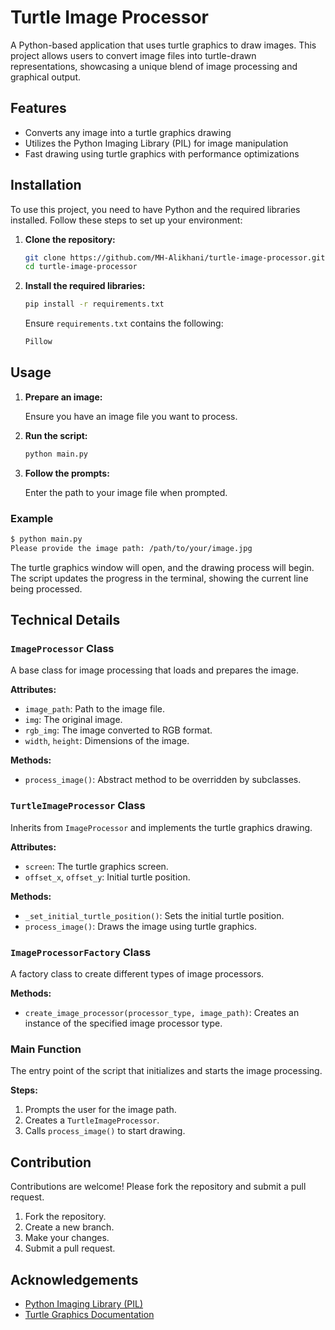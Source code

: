 # Turtle Image Processor

A Python-based application that uses turtle graphics to draw images. This project allows users to convert image files into turtle-drawn representations, showcasing a unique blend of image processing and graphical output.

## Features

- Converts any image into a turtle graphics drawing
- Utilizes the Python Imaging Library (PIL) for image manipulation
- Fast drawing using turtle graphics with performance optimizations

## Installation

To use this project, you need to have Python and the required libraries installed. Follow these steps to set up your environment:

1. **Clone the repository:**

   ```sh
   git clone https://github.com/MH-Alikhani/turtle-image-processor.git
   cd turtle-image-processor
   ```

2. **Install the required libraries:**

   ```sh
   pip install -r requirements.txt
   ```

   Ensure `requirements.txt` contains the following:

   ```txt
   Pillow
   ```

## Usage

1. **Prepare an image:**

   Ensure you have an image file you want to process.

2. **Run the script:**

   ```sh
   python main.py
   ```

3. **Follow the prompts:**

   Enter the path to your image file when prompted.

### Example

```sh
$ python main.py
Please provide the image path: /path/to/your/image.jpg
```

The turtle graphics window will open, and the drawing process will begin. The script updates the progress in the terminal, showing the current line being processed.

## Technical Details

### `ImageProcessor` Class

A base class for image processing that loads and prepares the image.

**Attributes:**

- `image_path`: Path to the image file.
- `img`: The original image.
- `rgb_img`: The image converted to RGB format.
- `width`, `height`: Dimensions of the image.

**Methods:**

- `process_image()`: Abstract method to be overridden by subclasses.

### `TurtleImageProcessor` Class

Inherits from `ImageProcessor` and implements the turtle graphics drawing.

**Attributes:**

- `screen`: The turtle graphics screen.
- `offset_x`, `offset_y`: Initial turtle position.

**Methods:**

- `_set_initial_turtle_position()`: Sets the initial turtle position.
- `process_image()`: Draws the image using turtle graphics.

### `ImageProcessorFactory` Class

A factory class to create different types of image processors.

**Methods:**

- `create_image_processor(processor_type, image_path)`: Creates an instance of the specified image processor type.

### Main Function

The entry point of the script that initializes and starts the image processing.

**Steps:**

1. Prompts the user for the image path.
2. Creates a `TurtleImageProcessor`.
3. Calls `process_image()` to start drawing.

## Contribution

Contributions are welcome! Please fork the repository and submit a pull request.

1. Fork the repository.
2. Create a new branch.
3. Make your changes.
4. Submit a pull request.

## Acknowledgements

- [Python Imaging Library (PIL)](https://python-pillow.org/)
- [Turtle Graphics Documentation](https://docs.python.org/3/library/turtle.html)
